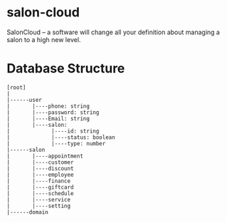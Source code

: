 # salon-cloud
SalonCloud – a software will change all your definition about managing a salon to a high new level.
# Database Structure
```
[root]
|
|------user
|       |----phone: string
|       |----password: string
|       |----Email: string
|       |----salon:
|             |----id: string
|             |----status: boolean
|             |----type: number
|------salon
|       |----appointment
|       |----customer
|       |----discount
|       |----employee
|       |----finance
|       |----giftcard
|       |----schedule
|       |----service
|       |----setting
|------domain
```
